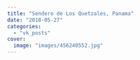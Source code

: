 ```yaml
---
title: "Sendero de Los Quetzales, Panama"
date: "2018-05-27"
categories: 
  - "vk_posts"
cover:
  image: "images/456240552.jpg"
---
```



